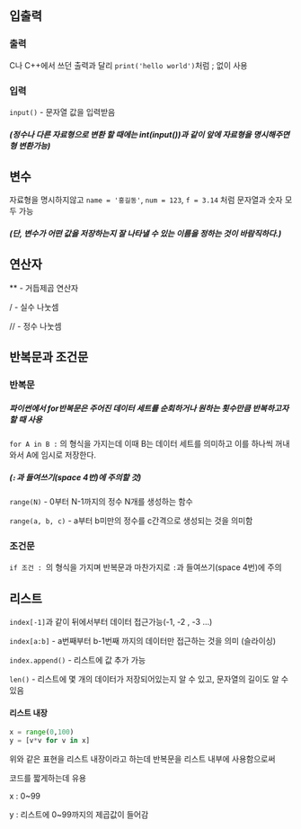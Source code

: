 ## 입출력

### 출력 

C나 C++에서 쓰던 출력과 달리 `print('hello world')`처럼 ; 없이 사용

### 입력 

`input()` - 문자열 값을 입력받음

##### (정수나 다른 자료형으로 변환 할 때에는 int(input())과 같이 앞에 자료형을 명시해주면 형 변환가능) 

 ## 변수

자료형을 명시하지않고 `name = '홍길동'`, `num = 123`, `f = 3.14` 처럼 문자열과 숫자 모두 가능

##### (단, 변수가 어떤 값을 저장하는지 잘 나타낼 수 있는 이름을 정하는 것이 바람직하다.)

## 연산자

** - 거듭제곱 연산자

/ - 실수 나눗셈

// - 정수 나눗셈

## 반복문과 조건문

### 반복문

##### 파이썬에서 for반복문은 주어진 데이터 세트를 순회하거나 원하는 횟수만큼 반복하고자 할 때 사용

`for A in B :` 의 형식을 가지는데 이때 B는 데이터 세트를 의미하고 이를 하나씩 꺼내와서 A에 임시로 저장한다.

##### (`:`과 들여쓰기(space 4번)에 주의할 것)

`range(N)` - 0부터 N-1까지의 정수 N개를 생성하는 함수

`range(a, b, c)` - a부터 b미만의 정수를 c간격으로 생성되는 것을 의미함

### 조건문

`if 조건 : `의 형식을 가지며 반복문과 마찬가지로 `:`과 들여쓰기(space 4번)에 주의

## 리스트

`index[-1]`과 같이 뒤에서부터 데이터 접근가능(-1, -2 , -3 ...)

`index[a:b]` - a번째부터 b-1번째 까지의 데이터만 접근하는 것을 의미 (슬라이싱)

`index.append()` - 리스트에 값 추가 가능

`len()` - 리스트에 몇 개의 데이터가 저장되어있는지 알 수 있고, 문자열의 길이도 알 수 있음

#### 리스트 내장

``` python
x = range(0,100)
y = [v*v for v in x]
```

위와 같은 표현을 리스트 내장이라고 하는데 반복문을 리스트 내부에 사용함으로써 

코드를 짧게하는데 유용

x : 0~99  

y : 리스트에 0~99까지의 제곱값이 들어감